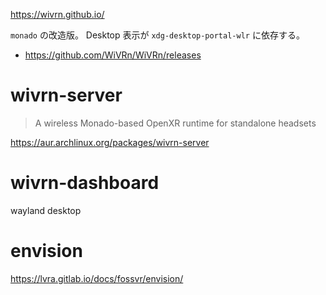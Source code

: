 https://wivrn.github.io/

`monado` の改造版。
Desktop 表示が `xdg-desktop-portal-wlr` に依存する。


- https://github.com/WiVRn/WiVRn/releases

# wivrn-server

> A wireless Monado-based OpenXR runtime for standalone headsets

https://aur.archlinux.org/packages/wivrn-server

# wivrn-dashboard

wayland desktop

# envision

https://lvra.gitlab.io/docs/fossvr/envision/
